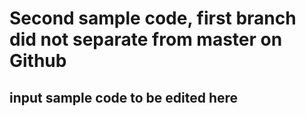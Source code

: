 # Second sample code, first branch did not separate from master on Github
## input sample code to be edited here
